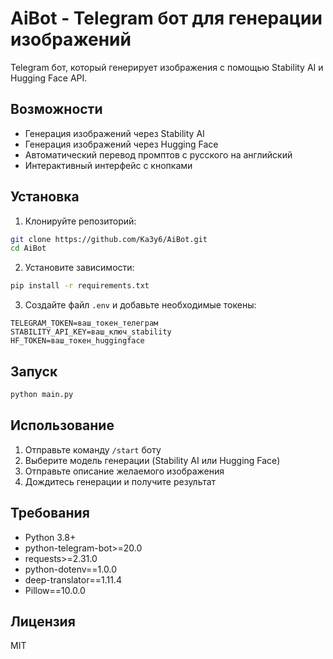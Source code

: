 # AiBot - Telegram бот для генерации изображений

Telegram бот, который генерирует изображения с помощью Stability AI и Hugging Face API.

## Возможности

- Генерация изображений через Stability AI
- Генерация изображений через Hugging Face
- Автоматический перевод промптов с русского на английский
- Интерактивный интерфейс с кнопками

## Установка

1. Клонируйте репозиторий:
```bash
git clone https://github.com/Ka3y6/AiBot.git
cd AiBot
```

2. Установите зависимости:
```bash
pip install -r requirements.txt
```

3. Создайте файл `.env` и добавьте необходимые токены:
```
TELEGRAM_TOKEN=ваш_токен_телеграм
STABILITY_API_KEY=ваш_ключ_stability
HF_TOKEN=ваш_токен_huggingface
```

## Запуск

```bash
python main.py
```

## Использование

1. Отправьте команду `/start` боту
2. Выберите модель генерации (Stability AI или Hugging Face)
3. Отправьте описание желаемого изображения
4. Дождитесь генерации и получите результат

## Требования

- Python 3.8+
- python-telegram-bot>=20.0
- requests>=2.31.0
- python-dotenv==1.0.0
- deep-translator==1.11.4
- Pillow==10.0.0

## Лицензия

MIT 
